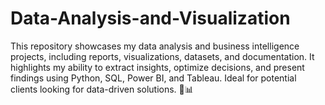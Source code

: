 # Data-Analysis-and-Visualization
This repository showcases my data analysis and business intelligence projects, including reports, visualizations, datasets, and documentation. It highlights my ability to extract insights, optimize decisions, and present findings using Python, SQL, Power BI, and Tableau. Ideal for potential clients looking for data-driven solutions. 🚀📊
